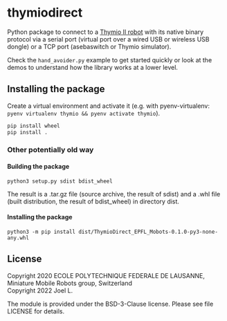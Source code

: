 # thymiodirect

Python package to connect to a [Thymio II robot](https://thymio.org)
with its native binary protocol via a serial port (virtual port over
a wired USB or wireless USB dongle) or a TCP port (asebaswitch or Thymio
simulator).

Check the `hand_avoider.py` example to get started quickly or look at the demos to understand how the library works at a lower level.

## Installing the package

Create a virtual environment and activate it (e.g. with pyenv-virtualenv: `pyenv virtualenv thymio && pyenv activate thymio`).

```bash
pip install wheel
pip install .
```


### Other potentially old way
#### Building the package

```
python3 setup.py sdist bdist_wheel
```

The result is a .tar.gz file (source archive, the result of sdist) and a .whl file (built distribution, the result of bdist_wheel) in directory dist.

#### Installing the package

```
python3 -m pip install dist/ThymioDirect_EPFL_Mobots-0.1.0-py3-none-any.whl
```

## License

Copyright 2020 ECOLE POLYTECHNIQUE FEDERALE DE LAUSANNE,
Miniature Mobile Robots group, Switzerland \
Copyright 2022 Joel L.

The module is provided under the BSD-3-Clause license.
Please see file LICENSE for details.
